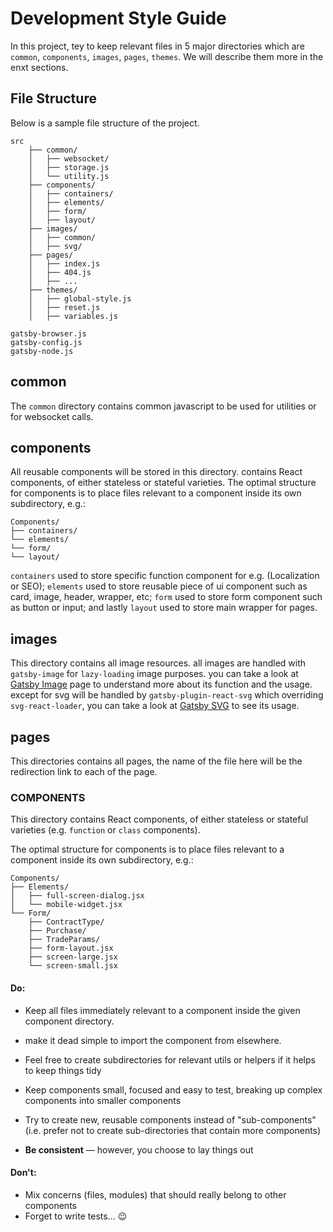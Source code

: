 # Development Style Guide

In this project, tey to keep relevant files in 5 major directories which are `common`, `components`, `images`, `pages`, `themes`.
We will describe them more in the enxt sections.

## File Structure

Below is a sample file structure of the project.

```
src
    ├── common/
    │   ├── websocket/
    │   ├── storage.js
    │   └── utility.js
    ├── components/
    │   ├── containers/
    │   ├── elements/
    │   ├── form/
    │   ├── layout/
    ├── images/
    │   ├── common/
    │   ├── svg/
    ├── pages/
    │   ├── index.js
    │   ├── 404.js
    │   ├── ...
    ├── themes/
    │   ├── global-style.js
    │   ├── reset.js
    │   ├── variables.js

gatsby-browser.js
gatsby-config.js
gatsby-node.js
```

## common

The `common` directory contains common javascript to be used for utilities or for websocket calls.

## components

All reusable components will be stored in this directory.
contains React components, of either stateless or stateful varieties.
The optimal structure for components is to place files relevant to a component inside
its own subdirectory, e.g.:

```
Components/
├── containers/
└── elements/
└── form/
└── layout/
```

`containers` used to store specific function component for e.g. (Localization or SEO); `elements` used to store reusable piece of ui component such as card, image, header, wrapper, etc; `form` used to store form component such as button or input; and lastly `layout` used to store main wrapper for pages.

## images

This directory contains all image resources. all images are handled with `gatsby-image` for `lazy-loading` image purposes. you can take a look at [Gatsby Image](https://www.gatsbyjs.org/packages/gatsby-image/?=gatsby-image) page to understand more about its function and the usage. except for svg will be handled by `gatsby-plugin-react-svg` which overriding `svg-react-loader`, you can take a look at [Gatsby SVG](https://www.gatsbyjs.org/packages/gatsby-plugin-react-svg/) to see its usage.

## pages

This directories contains all pages, the name of the file here will be the redirection link to each of the page.

### COMPONENTS

This directory contains React components, of either stateless or stateful varieties
(e.g. `function` or `class` components).

The optimal structure for components is to place files relevant to a component inside
its own subdirectory, e.g.:

```
Components/
├── Elements/
│   ├── full-screen-dialog.jsx
│   └── mobile-widget.jsx
└── Form/
    ├── ContractType/
    ├── Purchase/
    ├── TradeParams/
    ├── form-layout.jsx
    ├── screen-large.jsx
    └── screen-small.jsx
```

#### Do:

-   Keep all files immediately relevant to a component inside the given component directory.

-   make it dead simple to import the component from elsewhere.
-   Feel free to create subdirectories for relevant utils or helpers
    if it helps to keep things tidy
-   Keep components small, focused and easy to test, breaking up complex components into smaller components
-   Try to create new, reusable components instead of "sub-components"
    (i.e. prefer not to create sub-directories that contain more components)
-   **Be consistent** — however, you choose to lay things out

#### Don't:

-   Mix concerns (files, modules) that should really belong to other components
-   Forget to write tests... :wink:
